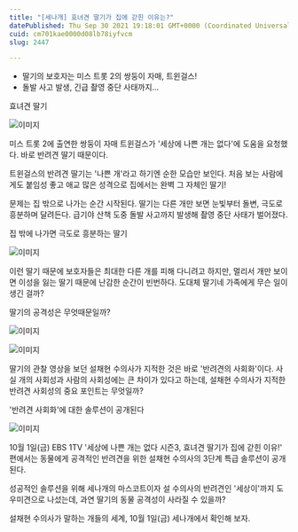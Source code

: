 ```yaml
---
title: "[세나개] 효녀견 딸기가 집에 갇힌 이유는?"
datePublished: Thu Sep 30 2021 19:18:01 GMT+0000 (Coordinated Universal Time)
cuid: cm701kae0000d08lb78iyfvcm
slug: 2447

---
```



- 딸기의 보호자는 미스 트롯 2의 쌍둥이 자매, 트윈걸스!
- 돌발 사고 발생, 긴급 촬영 중단 사태까지...

효녀견 딸기

![이미지](https://cdn.hashnode.com/res/hashnode/image/upload/v1739251703311/072403d6-2f42-413d-8bee-d1042b6b5e09.jpeg)

미스 트롯 2에 출연한 쌍둥이 자매 트윈걸스가 '세상에 나쁜 개는 없다'에 도움을 요청했다. 바로 반려견 딸기 때문이다.

트윈걸스의 반려견 딸기는 '나쁜 개'라고 하기엔 순한 모습만 보인다. 처음 보는 사람에게도 붙임성 좋고 애교 많은 성격으로 집에서는 완벽 그 자체인 딸기!

문제는 집 밖으로 나가는 순간 시작된다. 딸기는 다른 개만 보면 눈빛부터 돌변, 극도로 흥분하며 달려든다. 급기야 산책 도중 돌발 사고까지 발생해 촬영 중단 사태가 벌어졌다.

집 밖에 나가면 극도로 흥분하는 딸기

![이미지](https://cdn.hashnode.com/res/hashnode/image/upload/v1739251704996/9c0f08e1-a157-41a9-88cf-3863e3934cfa.jpeg)

이런 딸기 때문에 보호자들은 최대한 다른 개를 피해 다니려고 하지만, 멀리서 개만 보이면 이성을 잃는 딸기 때문에 난감한 순간이 빈번하다. 도대체 딸기네 가족에게 무슨 일이 생긴 걸까?

딸기의 공격성은 무엇때문일까?

![이미지](https://cdn.hashnode.com/res/hashnode/image/upload/v1739251707317/e18b1825-58ca-4651-8c73-c9eac96c0d36.jpeg)

![이미지](https://cdn.hashnode.com/res/hashnode/image/upload/v1739251709471/401039f5-8447-4663-8086-b97e566fc02f.jpeg)

딸기의 관찰 영상을 보던 설채현 수의사가 지적한 것은 바로 '반려견의 사회화'이다. 사실 개의 사회성과 사람의 사회성에는 큰 차이가 있다고 하는데, 설채현 수의사가 지적한 반려견 사회성의 중요 포인트는 무엇일까?

'반려견 사회화'에 대한 솔루션이 공개된다

![이미지](https://cdn.hashnode.com/res/hashnode/image/upload/v1739251711240/6558d155-a816-4f7b-9aaf-297a23a780b0.jpeg)

10월 1일(금) EBS 1TV '세상에 나쁜 개는 없다 시즌3, 효녀견 딸기가 집에 갇힌 이유!' 편에서는 동물에게 공격적인 반려견을 위한 설채현 수의사의 3단계 특급 솔루션이 공개된다.

성공적인 솔루션을 위해 세나개의 마스코트이자 설 수의사의 반려견인 '세상이'까지 도우미견으로 나섰는데, 과연 딸기의 동물 공격성이 사라질 수 있을까?

설채현 수의사가 말하는 개들의 세계, 10월 1일(금) 세나개에서 확인해 보자.